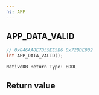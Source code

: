 ```yaml
---
ns: APP
---
```

## APP_DATA_VALID

```c
// 0x846AA8E7D55EE5B6 0x72BDE002
int APP_DATA_VALID();
```

```
NativeDB Return Type: BOOL
```

## Return value
